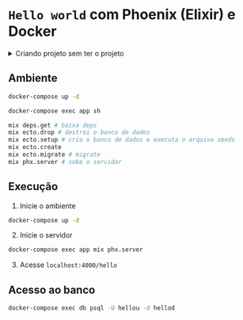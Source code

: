 # `Hello world` com Phoenix (Elixir) e Docker

<details>
    <summary>Criando projeto sem ter o projeto</summary>

```sh
docker run -v $(pwd):/var/opt -w /var/opt -it --rm elixir bash
```

```sh
mix archive.install hex phx_new
mix phx.new exemplo_hello-phx-docker --app hello
exit
```

```sh
sudo chown 1000:1000 hello/*
cd hello
```

</details>
 
## Ambiente

```sh
docker-compose up -d

docker-compose exec app sh

mix deps.get # baixa deps
mix ecto.drop # destrói o banco de dados
mix ecto.setup # cria o banco de dados e executa o arquivo seeds
mix ecto.create
mix ecto.migrate # migrate
mix phx.server # sobe o servidor
```

## Execução

1. Inicie o ambiente

```sh
docker-compose up -d
```

2. Inicie o servidor

```sh
docker-compose exec app mix phx.server
```

3. Acesse `localhost:4000/hello`

## Acesso ao banco

```sh
docker-compose exec db psql -U hellou -d hellod
````
